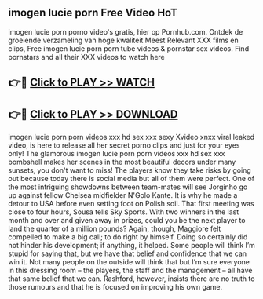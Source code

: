 ## imogen lucie porn Free Video HoT 

imogen lucie porn porno video's gratis, hier op Pornhub.com. Ontdek de groeiende verzameling van hoge kwaliteit Meest Relevant XXX films en clips,
Free imogen lucie porn porn tube videos & pornstar sex videos. Find pornstars and all their XXX videos to watch here


## 👉🔴 [Click to PLAY >> WATCH](http://us.freeplayer.one?title=imogen_lucie_porn&ref=16D)

## 👉🔴 [Click to PLAY >> DOWNLOAD](http://us.freeplayer.one?title=imogen_lucie_porn&ref=16D)


imogen lucie porn porn videos xxx hd sex xxx sexy Xvideo xnxx viral leaked video, is here to release all her secret porno clips and just for your eyes only! The glamorous imogen lucie porn porn videos xxx hd sex xxx bombshell makes her scenes in the most beautiful decors under many sunsets, you don't want to miss! The players know they take risks by going out because today there is social media but all of them were perfect. One of the most intriguing showdowns between team-mates will see Jorginho go up against fellow Chelsea midfielder N'Golo Kante. It is why he made a detour to USA before even setting foot on Polish soil. That first meeting was close to four hours, Sousa tells Sky Sports. With two winners in the last month and over and given away in prizes, could you be the next player to land the quarter of a million pounds? Again, though, Maggiore felt compelled to make a big call; to do right by himself. Doing so certainly did not hinder his development; if anything, it helped. Some people will think I’m stupid for saying that, but we have that belief and confidence that we can win it. Not many people on the outside will think that but I’m sure everyone in this dressing room – the players, the staff and the management – all have that same belief that we can. Rashford, however, insists there are no truth to those rumours and that he is focused on improving his own game.